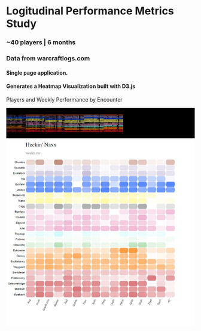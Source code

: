 # Logitudinal Performance Metrics Study

### ~40 players | 6 months

### Data from warcraftlogs.com

#### Single page application.

#### Generates a Heatmap Visualization built with D3.js

Players and Weekly Performance by Encounter

![Final composite](https://raw.githubusercontent.com/Dalbed349/HeatMap_WoWPerformance/master/pics/Final_composite/combo-final.png)
![Final composite](https://raw.githubusercontent.com/Dalbed349/HeatMap_WoWPerformance/master/pics/concept/week1-names-f.JPG)
